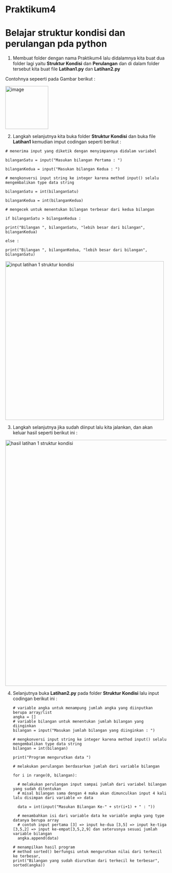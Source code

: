 # Praktikum4

# Belajar struktur kondisi dan perulangan pda python


1. Membuat folder dengan nama Praktikum4 lalu didalamnya kita buat dua folder lagi yaitu **Struktur Kondisi** dan **Perulangan** dan di dalam folder tersebut kita buat file **Latihan1.py** dan **Latihan2.py**

Contohnya sepeerti pada Gambar berikut : 

<img width="134" alt="image" src="https://user-images.githubusercontent.com/115475348/200100664-a9fd3e8d-c5e1-4809-a285-166238da4e7a.png">

2. Langkah selanjutnya kita buka folder **Struktur Kondisi** dan buka file **Latihan1** kemudian imput codingan seperti berikut :

`# menerima input yang diketik dengan menyimpannya didalam variabel`

`bilanganSatu = input("Masukan bilangan Pertama : ")`

`bilanganKedua = input("Masukan bilangan Kedua : ")`  

`# mengkonversi input string ke integer karena method input() selalu mengembalikan type data string`

`bilanganSatu = int(bilanganSatu)`

`bilanganKedua = int(bilanganKedua)`

`# mengecek untuk menentukan bilangan terbesar dari kedua bilangan`

`if bilanganSatu > bilanganKedua :`

`print("Bilangan ", bilanganSatu, "lebih besar dari bilangan", bilanganKedua)`
    
`else :`

`print("Bilangan ", bilanganKedua, "lebih besar dari bilangan", bilanganSatu)`
    
    
<img width="495" alt="input latihan 1 struktur kondisi" src="https://user-images.githubusercontent.com/115475348/200101223-79f905d7-eb22-4905-a010-aa18c0d2f440.png">

3. Langkah selanjutnya jika sudah diinput lalu kita jalankan, dan akan keluar hasil seperti berikut ini :

<img width="767" alt="hasil latihan 1 struktur kondisi" src="https://user-images.githubusercontent.com/115475348/200101379-fb18605f-af25-42dd-ac1c-1205954d059d.png">

 4. Selanjutnya buka **Latihan2.py** pada folder **Struktur Kondisi** lalu input codingan berikut ini : 
 
        # variable angka untuk menampung jumlah angka yang diinputkan berupa array/list
        angka = []
        # variable bilangan untuk menentukan jumlah bilangan yang diinginkan
        bilangan = input("Masukan jumlah bilangan yang diinginkan : ")
        
        # mengkonversi input string ke integer karena method input() selalu mengembalikan type data string
        bilangan = int(bilangan)
        
        print("Program mengurutkan data ")
        
        # melakukan perulangan berdasarkan jumlah dari variable bilangan
        
        for i in range(0, bilangan):
        
          # melakukan perulangan input sampai jumlah dari variabel bilangan yang sudah ditentukan
          # misal bilangan sama dengan 4 maka akan dimunculkan input 4 kali lalu disimpan dari variable => data

          data = int(input("Masukan Bilangan Ke-" + str(i+1) + " : "))

          # menambahkan isi dari variable data ke variable angka yang type datanya berupa array
          # contoh input pertama [3] => input ke-dua [3,5] => input ke-tiga [3,5,2] => input ke-empat[3,5,2,9] dan seterusnya sesuai jumlah variable bilangan
          angka.append(data)
          
        # menampilkan hasil program
        # method sorted() berfungsi untuk mengurutkan nilai dari terkecil ke terbesar,
        print("Bilangan yang sudah diurutkan dari terkecil ke terbesar", sorted(angka))

 





